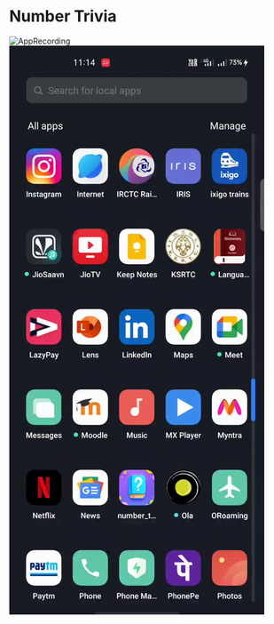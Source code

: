 
# Number Trivia

![AppRecording](https://github.com/eswartejbk/IRIS-Flutter-Bootcamp-2022/blob/session_1_eswarteja_bk/assignment_2/number_trivia_app/samplevideo.gif)
![Apprecording](AppRecording.gif)